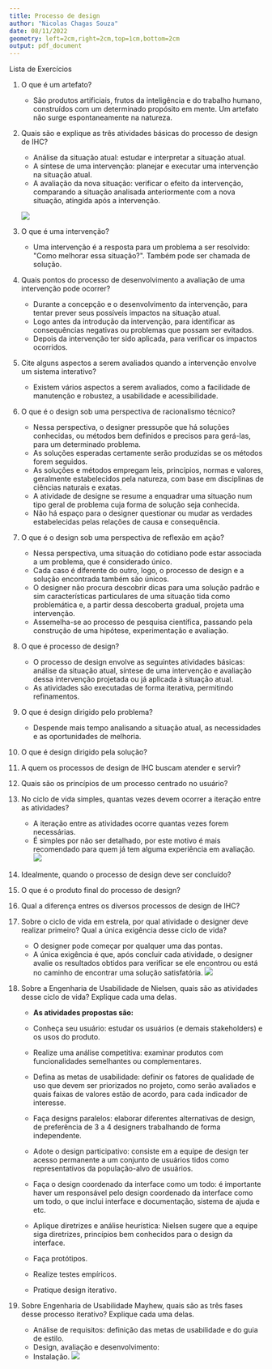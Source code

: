 ```yaml
---
title: Processo de design
author: "Nicolas Chagas Souza"
date: 08/11/2022
geometry: left=2cm,right=2cm,top=1cm,bottom=2cm
output: pdf_document
---
```


Lista de Exercícios

1. O que é um artefato?

    - São produtos artificiais, frutos da inteligência e do trabalho humano, construídos com um determinado propósito em mente. Um artefato não surge espontaneamente na natureza.

2. Quais são e explique as três atividades básicas do processo de design de IHC?

    - Análise da situação atual: estudar e interpretar a situação atual.
    - A síntese de uma intervenção: planejar e executar uma intervenção na situação atual.
    - A avaliação da nova situação: verificar o efeito da intervenção, comparando a situação analisada anteriormente com a nova situação, atingida após a intervenção.

    ![](imgs/08-11-10.png)

3. O que é uma intervenção?

    - Uma intervenção é a resposta para um problema a ser resolvido: "Como melhorar essa situação?". Também pode ser chamada de solução.

4. Quais pontos do processo de desenvolvimento a avaliação de uma intervenção pode ocorrer?

    - Durante a concepção e o desenvolvimento da intervenção, para tentar prever seus possíveis impactos na situação atual.
    - Logo antes da introdução da intervenção, para identificar as consequências negativas ou problemas que possam ser evitados.
    - Depois da intervenção ter sido aplicada, para verificar os impactos ocorridos.

5. Cite alguns aspectos a serem avaliados quando a intervenção envolve um sistema interativo?

    - Existem vários aspectos a serem avaliados, como a facilidade de manutenção e robustez, a usabilidade e acessibilidade.

6. O que é o design sob uma perspectiva de racionalismo técnico?

    - Nessa perspectiva, o designer pressupõe que há soluções conhecidas, ou métodos bem definidos e precisos para gerá-las, para um determinado problema.
    - As soluções esperadas certamente serão produzidas se os métodos forem seguidos.
    - As soluções e métodos empregam leis, princípios, normas e valores, geralmente estabelecidos pela natureza, com base em disciplinas de ciências naturais e exatas.
    - A atividade de designe se resume a enquadrar uma situação num tipo geral de problema cuja forma de solução seja conhecida.
    - Não há espaço para o designer questionar ou mudar as verdades estabelecidas pelas relações de causa e consequência.

7. O que é o design sob uma perspectiva de reflexão em ação?

    - Nessa perspectiva, uma situação do cotidiano pode estar associada a um problema, que é considerado único.
    - Cada caso é diferente do outro, logo, o processo de design e a solução encontrada também são únicos.
    - O designer não procura descobrir dicas para uma solução padrão e sim características particulares de uma situação tida como problemática e, a partir dessa descoberta gradual, projeta uma intervenção.
    - Assemelha-se ao processo de pesquisa científica, passando pela construção de uma hipótese, experimentação e avaliação.

8. O que é processo de design?

    - O processo de design envolve as seguintes atividades básicas: análise da situação atual, síntese de uma intervenção e avaliação dessa intervenção projetada ou já aplicada à situação atual.
    - As atividades são executadas de forma iterativa, permitindo refinamentos.

9. O que é design dirigido pelo problema?

    - Despende mais tempo analisando a situação atual, as necessidades e as oportunidades de melhoria.

10. O que é design dirigido pela solução?

11. A quem os processos de design de IHC buscam atender e servir?

12. Quais são os princípios de um processo centrado no usuário?

13. No ciclo de vida simples, quantas vezes devem ocorrer a iteração entre as atividades?

    - A iteração entre as atividades ocorre quantas vezes forem necessárias.
    - É simples por não ser detalhado, por este motivo é mais recomendado para quem já tem alguma experiência em avaliação.
    ![](imgs/09-17-22.png)

14. Idealmente, quando o processo de design deve ser concluído?

15. O que é o produto final do processo de design?

16. Qual a diferença entres os diversos processos de design de IHC?

17. Sobre o ciclo de vida em estrela, por qual atividade o designer deve realizar primeiro? Qual a
única exigência desse ciclo de vida?

    - O designer pode começar por qualquer uma das pontas.
    - A única exigência é que, após concluir cada atividade, o designer avalie os resultados obtidos para verificar se ele encontrou ou está no caminho de encontrar uma solução satisfatória.
    ![](imgs/09-22-28.png)

18. Sobre a Engenharia de Usabilidade de Nielsen, quais são as atividades desse ciclo de vida? Explique cada uma delas.

    - **As atividades propostas são:**

    - Conheça seu usuário: estudar os usuários (e demais stakeholders) e os usos do produto.
    - Realize uma análise competitiva: examinar produtos com funcionalidades semelhantes ou complementares.
    - Defina as metas de usabilidade: definir os fatores de qualidade de uso que devem ser priorizados no projeto, como serão avaliados e quais faixas de valores estão de acordo, para cada indicador de interesse.
    - Faça designs paralelos: elaborar diferentes alternativas de design, de preferência de 3 a 4 designers trabalhando de forma independente.
    - Adote o design participativo: consiste em a equipe de design ter acesso permanente a um conjunto de usuários tidos como representativos da população-alvo de usuários.
    - Faça o design coordenado da interface como um todo: é importante haver um responsável pelo design coordenado da interface como um todo, o que inclui interface e documentação, sistema de ajuda e etc.
    - Aplique diretrizes e análise heurística: Nielsen sugere que a equipe siga diretrizes, princípios bem conhecidos para o design da interface.
    - Faça protótipos.
    - Realize testes empíricos.
    - Pratique design iterativo.

19. Sobre Engenharia de Usabilidade Mayhew, quais são as três fases desse processo iterativo? Explique cada uma delas.

    - Análise de requisitos: definição das metas de usabilidade e do guia de estilo.
    - Design, avaliação e desenvolvimento:
    - Instalação.
    ![](imgs/09-35-11.png)
